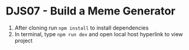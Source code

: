 # DJS07 - Build a Meme Generator

1. After cloning run `npm install` to install dependencies
2. In terminal, type `npm run dev` and open local host hyperlink to view project
